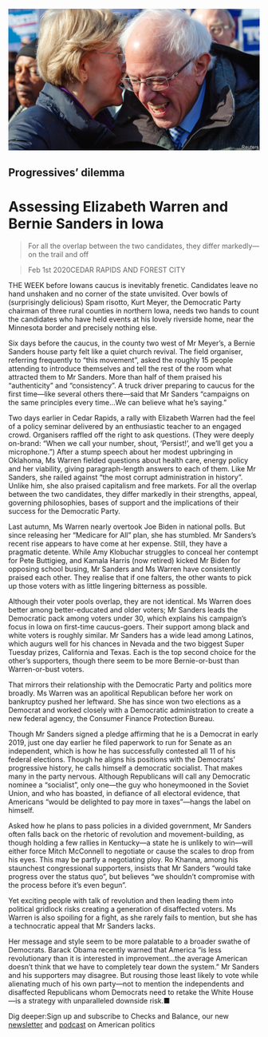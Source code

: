 ![](./images/20200201_USP001_0.jpg)

## Progressives’ dilemma

# Assessing Elizabeth Warren and Bernie Sanders in Iowa

> For all the overlap between the two candidates, they differ markedly—on the trail and off

> Feb 1st 2020CEDAR RAPIDS AND FOREST CITY

THE WEEK before Iowans caucus is inevitably frenetic. Candidates leave no hand unshaken and no corner of the state unvisited. Over bowls of (surprisingly delicious) Spam risotto, Kurt Meyer, the Democratic Party chairman of three rural counties in northern Iowa, needs two hands to count the candidates who have held events at his lovely riverside home, near the Minnesota border and precisely nothing else.

Six days before the caucus, in the county two west of Mr Meyer’s, a Bernie Sanders house party felt like a quiet church revival. The field organiser, referring frequently to “this movement”, asked the roughly 15 people attending to introduce themselves and tell the rest of the room what attracted them to Mr Sanders. More than half of them praised his “authenticity” and “consistency”. A truck driver preparing to caucus for the first time—like several others there—said that Mr Sanders “campaigns on the same principles every time…We can believe what he’s saying.”

Two days earlier in Cedar Rapids, a rally with Elizabeth Warren had the feel of a policy seminar delivered by an enthusiastic teacher to an engaged crowd. Organisers raffled off the right to ask questions. (They were deeply on-brand: “When we call your number, shout, ‘Persist!’, and we’ll get you a microphone.”) After a stump speech about her modest upbringing in Oklahoma, Ms Warren fielded questions about health care, energy policy and her viability, giving paragraph-length answers to each of them. Like Mr Sanders, she railed against “the most corrupt administration in history”. Unlike him, she also praised capitalism and free markets. For all the overlap between the two candidates, they differ markedly in their strengths, appeal, governing philosophies, bases of support and the implications of their success for the Democratic Party.

Last autumn, Ms Warren nearly overtook Joe Biden in national polls. But since releasing her “Medicare for All” plan, she has stumbled. Mr Sanders’s recent rise appears to have come at her expense. Still, they have a pragmatic detente. While Amy Klobuchar struggles to conceal her contempt for Pete Buttigieg, and Kamala Harris (now retired) kicked Mr Biden for opposing school busing, Mr Sanders and Ms Warren have consistently praised each other. They realise that if one falters, the other wants to pick up those voters with as little lingering bitterness as possible.

Although their voter pools overlap, they are not identical. Ms Warren does better among better-educated and older voters; Mr Sanders leads the Democratic pack among voters under 30, which explains his campaign’s focus in Iowa on first-time caucus-goers. Their support among black and white voters is roughly similar. Mr Sanders has a wide lead among Latinos, which augurs well for his chances in Nevada and the two biggest Super Tuesday prizes, California and Texas. Each is the top second choice for the other’s supporters, though there seem to be more Bernie-or-bust than Warren-or-bust voters.

That mirrors their relationship with the Democratic Party and politics more broadly. Ms Warren was an apolitical Republican before her work on bankruptcy pushed her leftward. She has since won two elections as a Democrat and worked closely with a Democratic administration to create a new federal agency, the Consumer Finance Protection Bureau.

Though Mr Sanders signed a pledge affirming that he is a Democrat in early 2019, just one day earlier he filed paperwork to run for Senate as an independent, which is how he has successfully contested all 11 of his federal elections. Though he aligns his positions with the Democrats’ progressive history, he calls himself a democratic socialist. That makes many in the party nervous. Although Republicans will call any Democratic nominee a “socialist”, only one—the guy who honeymooned in the Soviet Union, and who has boasted, in defiance of all electoral evidence, that Americans “would be delighted to pay more in taxes”—hangs the label on himself.

Asked how he plans to pass policies in a divided government, Mr Sanders often falls back on the rhetoric of revolution and movement-building, as though holding a few rallies in Kentucky—a state he is unlikely to win—will either force Mitch McConnell to negotiate or cause the scales to drop from his eyes. This may be partly a negotiating ploy. Ro Khanna, among his staunchest congressional supporters, insists that Mr Sanders “would take progress over the status quo”, but believes “we shouldn’t compromise with the process before it’s even begun”.

Yet exciting people with talk of revolution and then leading them into political gridlock risks creating a generation of disaffected voters. Ms Warren is also spoiling for a fight, as she rarely fails to mention, but she has a technocratic appeal that Mr Sanders lacks.

Her message and style seem to be more palatable to a broader swathe of Democrats. Barack Obama recently warned that America “is less revolutionary than it is interested in improvement…the average American doesn’t think that we have to completely tear down the system.” Mr Sanders and his supporters may disagree. But rousing those least likely to vote while alienating much of his own party—not to mention the independents and disaffected Republicans whom Democrats need to retake the White House—is a strategy with unparalleled downside risk.■

Dig deeper:Sign up and subscribe to Checks and Balance, our new [newsletter](https://www.economist.com//checksandbalance/) and [podcast](https://www.economist.com//podcasts/2020/04/24/checks-and-balance-our-weekly-podcast-on-american-politics) on American politics